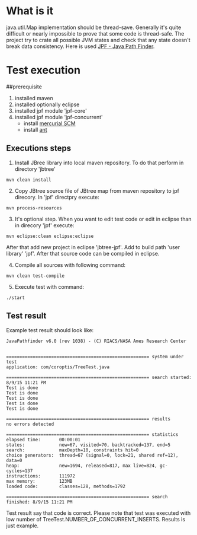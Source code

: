 # What is it

java.util.Map implementation should be thread-save. 
Generally it's quite difficult or nearly impossible to prove that some code is thread-safe.
The project try to crate all possible JVM states and check that any state doesn't break data consistency.
Here is used [JPF - Java Path Finder](http://babelfish.arc.nasa.gov/trac/jpf/wiki).      

# Test execution

##prerequisite

1. installed maven
2. installed optionally eclipse
3. installed jpf module 'jpf-core'
4. installed jpf module 'jpf-concurrent'
	* install [mercurial SCM](https://mercurial.selenic.com/)
	* install [ant](http://ant.apache.org/)

## Executions steps

1. Install JBree library into local maven repository. To do that perform in directory 'jbtree'
```text
mvn clean install
``` 
2. Copy JBtree source file of JBtree map from maven repository to jpf direcory. In 'jpf' directpry execute: 
```text
mvn process-resources
``` 
3. It's optional step. When you want to edit test code or edit in eclipse than in direcory 'jpf' execute: 
```text
mvn eclipse:clean eclipse:eclipse
```
After that add new project in eclipse 'jbtree-jpf'.
Add to build path 'user library' 'jpf'. 
After that source code can be compiled in eclipse.

4. Compile all sources with following command:
```text
mvn clean test-compile
```

5. Execute test with command:
```text
./start
```

## Test result
Example test result should look like:

```text
JavaPathfinder v6.0 (rev 1038) - (C) RIACS/NASA Ames Research Center


====================================================== system under test
application: com/coroptis/TreeTest.java

====================================================== search started: 8/9/15 11:21 PM
Test is done
Test is done
Test is done
Test is done
Test is done

====================================================== results
no errors detected

====================================================== statistics
elapsed time:       00:00:01
states:             new=67, visited=70, backtracked=137, end=5
search:             maxDepth=10, constraints hit=0
choice generators:  thread=67 (signal=0, lock=21, shared ref=12), data=0
heap:               new=1694, released=817, max live=824, gc-cycles=137
instructions:       111972
max memory:         123MB
loaded code:        classes=128, methods=1792

====================================================== search finished: 8/9/15 11:21 PM
```
Test result say that code is correct.
Please note that test was executed with low number of TreeTest.NUMBER_OF_CONCURRENT_INSERTS.
Results is just example.   
